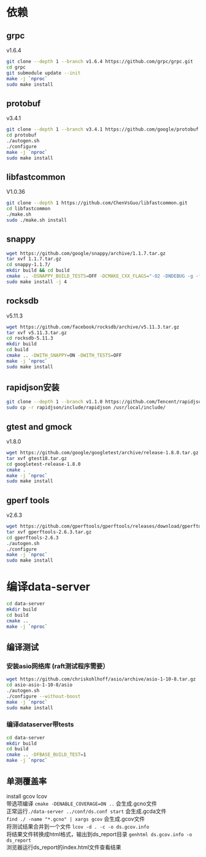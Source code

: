 # 依赖
## grpc 
v1.6.4
```sh
git clone --depth 1 --branch v1.6.4 https://github.com/grpc/grpc.git
cd grpc
git submodule update --init
make -j `nproc`
sudo make install
```

## protobuf 
v3.4.1
```sh
git clone --depth 1 --branch v3.4.1 https://github.com/google/protobuf.git
cd protobuf
./autogen.sh
./configure
make -j `nproc`
sudo make install
```

## libfastcommon
V1.0.36
```sh
git clone --depth 1 https://github.com/ChenVsGuo/libfastcommon.git
cd libfastcommon
./make.sh
sudo ./make.sh install
```

## snappy
```sh
wget https://github.com/google/snappy/archive/1.1.7.tar.gz
tar xvf 1.1.7.tar.gz
cd snappy-1.1.7/
mkdir build && cd build
cmake .. -DSNAPPY_BUILD_TESTS=OFF -DCMAKE_CXX_FLAGS="-O2 -DNDEBUG -g -fPIC"
sudo make install -j 4
```

## rocksdb
v5.11.3
```sh
wget https://github.com/facebook/rocksdb/archive/v5.11.3.tar.gz
tar xvf v5.11.3.tar.gz
cd rocksdb-5.11.3
mkdir build
cd build
cmake .. -DWITH_SNAPPY=ON -DWITH_TESTS=OFF
make -j `nproc`
sudo make install
```

## rapidjson安装
```sh
git clone --depth 1 --branch v1.1.0 https://github.com/Tencent/rapidjson.git
sudo cp -r rapidjson/include/rapidjson /usr/local/include/
```

## gtest and gmock
v1.8.0
```sh
wget https://github.com/google/googletest/archive/release-1.8.0.tar.gz -O gtest18.tar.gz
tar xvf gtest18.tar.gz
cd googletest-release-1.8.0
cmake .
make -j `nproc`
sudo make install
```

## gperf tools
v2.6.3
```sh
wget https://github.com/gperftools/gperftools/releases/download/gperftools-2.6.3/gperftools-2.6.3.tar.gz
tar xvf gperftools-2.6.3.tar.gz
cd gperftools-2.6.3
./autogen.sh
./configure
make -j `nproc`
sudo make install
```

# 编译data-server
```sh
cd data-server
mkdir build
cd build
cmake ..
make -j `nproc`
```

## 编译测试

### 安装asio网络库 (raft测试程序需要）
```sh
wget https://github.com/chriskohlhoff/asio/archive/asio-1-10-8.tar.gz
cd asio-asio-1-10-8/asio
./autogen.sh
./configure --without-boost
make -j `nproc`
sudo make install
```

### 编译dataserver带tests

```sh
cd data-server
mkdir build
cd build
cmake .. -DFBASE_BUILD_TEST=1
make -j `nproc`
```

## 单测覆盖率
install gcov lcov    
带选项编译 `cmake -DENABLE_COVERAGE=ON ..`  会生成.gcno文件      
正常运行`./data-server ../conf/ds.conf start` 会生成.gcda文件      
`find ./ -name "*.gcno" | xargs gcov`  会生成.gcov文件      
将测试结果合并到一个文件 `lcov -d . -c -o ds.gcov.info   `   
将结果文件转换成html格式，输出到ds_report目录  `genhtml ds.gcov.info -o ds_report`  
浏览器运行ds_report的index.html文件查看结果       
